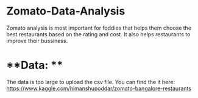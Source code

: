 # Zomato-Data-Analysis
Zomato analysis is most important for foddies that helps them choose the best restaurants based on the rating and cost. It also helps restaurants to improve their bussiness. 
# **Data: **
The data is too large to upload the csv file. You can find the it here: https://www.kaggle.com/himanshupoddar/zomato-bangalore-restaurants

